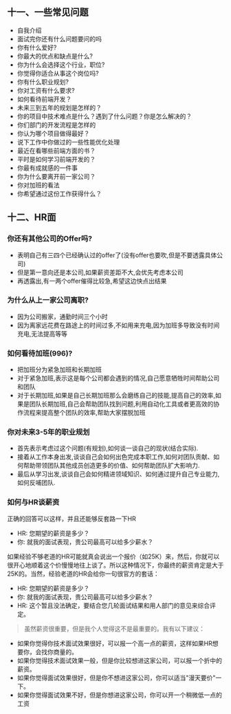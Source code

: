 十一、一些常见问题
----------------------------------------------------------------------------------------------------------------------------------------------

-   自我介绍
-   面试完你还有什么问题要问的吗
-   你有什么爱好?
-   你最大的优点和缺点是什么?
-   你为什么会选择这个行业，职位?
-   你觉得你适合从事这个岗位吗?
-   你有什么职业规划?
-   你对工资有什么要求?
-   如何看待前端开发？
-   未来三到五年的规划是怎样的？
-   你的项目中技术难点是什么？遇到了什么问题？你是怎么解决的？
-   你们部门的开发流程是怎样的
-   你认为哪个项目做得最好？
-   说下工作中你做过的一些性能优化处理
-   最近在看哪些前端方面的书？
-   平时是如何学习前端开发的？
-   你最有成就感的一件事
-   你为什么要离开前一家公司？
-   你对加班的看法
-   你希望通过这份工作获得什么？

十二、HR面
------------------------------------------------------------------------------------------------

### 你还有其他公司的Offer吗?

-   表明自己有三四个已经确认过的offer了(没有offer也要吹,但是不要透露具体公司)
-   但是第一意向还是本公司,如果薪资差距不大,会优先考虑本公司
-   再透露出,有一两个offer催得比较急,希望这边快点出结果

### 为什么从上一家公司离职?

-   因为公司搬家，通勤时间三个小时
-   因为离家远花费在路途上的时间过多,不如用来充电,因为加班多导致没有时间充电,无法提高等等

### 如何看待加班(996)?

-   把加班分为紧急加班和长期加班
-   对于紧急加班,表示这是每个公司都会遇到的情况,自己愿意牺牲时间帮助公司和团队
-   对于长期加班,如果是自己长期加班那么会磨练自己的技能,提高自己的效率,如果是团队长期加班,自己会帮助团队找到问题,利用自动化工具或者更高效的协作流程来提高整个团队的效率,帮助大家摆脱加班

### 你对未来3-5年的职业规划

-   首先表示考虑过这个问题(有规划),如何谈一谈自己的现状(结合实际).
-   接着从工作本身出发,谈谈自己会如何出色完成本职工作,如何对团队贡献、如何帮助带领团队其他成员创造更多的价值、如何帮助团队扩大影响力.
-   最后从学习出发,谈谈自己会如何精进领域知识、如何通过提升自己专业能力,如何反哺团队.

### 如何与HR谈薪资

正确的回答可以这样，并且还能够反套路一下HR

-   HR: 您期望的薪资是多少？
-   你: 就我的面试表现，贵公司最高可以给多少薪水？

如果经验不够老道的HR可能就真会说出一个报价（如25K）来，然后，你就可以很开心地顺着这个价慢慢地往上谈了。所以这种情况下，你最终的薪资肯定是大于25K的。当然，经验老道的HR会给你一句很官方的套话：

-   HR: 您期望的薪资是多少？
-   你: 就我的面试表现，贵公司最高可以给多少薪水？
-   HR: 这个暂且没法确定，要结合您几轮面试结果和用人部门的意见来综合评定。

> 虽然薪资很重要，但是我个人觉得这不是最重要的。我有以下建议：

-   如果你觉得你技术面试效果很好，可以报一个高一点的薪资，这样如果HR想要你，会找你商量的。
-   如果你觉得技术面试效果一般，但是你比较想进这家公司，可以报一个折中的薪资。
-   如果你觉得面试效果很好，但是你不想进这家公司，你可以适当"漫天要价"一下。
-   如果你觉得面试效果不好，但是你想进这家公司，你可以开一个稍微低一点的工资
